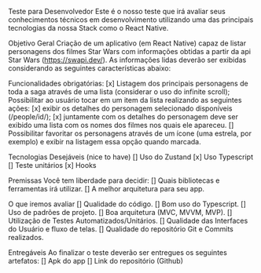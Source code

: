 Teste para Desenvolvedor
Este é o nosso teste que irá avaliar seus conhecimentos técnicos em desenvolvimento utilizando uma das principais tecnologias da nossa Stack como o React Native.

Objetivo Geral
Criação de um aplicativo (em React Native) capaz de listar personagens dos filmes Star Wars com informações obtidas a partir da api Star Wars (https://swapi.dev/).
As informações lidas deverão ser exibidas considerando as seguintes características abaixo:

Funcionalidades obrigatórias:
[x] Listagem dos principais personagens de toda a saga através de uma lista (considerar o uso do infinite scroll);
Possibilitar ao usuário tocar em um item da lista realizando as seguintes ações:
[x] exibir os detalhes do personagem selecionado disponíveis (/people/id/);
[x] juntamente com os detalhes do personagem deve ser exibido uma lista com os nomes dos filmes nos quais ele apareceu.
[] Possibilitar favoritar os personagens através de um ícone (uma estrela, por exemplo) e exibir na listagem essa opção quando marcada.

Tecnologias Desejáveis (nice to have)
[] Uso do Zustand
[x] Uso Typescript
[] Teste unitários
[x] Hooks

Premissas
Você tem liberdade para decidir:
[] Quais bibliotecas e ferramentas irá utilizar.
[] A melhor arquitetura para seu app.

O que iremos avaliar
[] Qualidade do código.
[] Bom uso do Typescript.
[] Uso de padrões de projeto.
[] Boa arquitetura (MVC, MVVM, MVP).
[] Utilização de Testes Automatizados/Unitários.
[] Qualidade das Interfaces do Usuário e fluxo de telas.
[] Qualidade do repositório Git e Commits realizados.

Entregáveis
Ao finalizar o teste deverão ser entregues os seguintes artefatos:
[] Apk do app
[] Link do repositório (Github)
